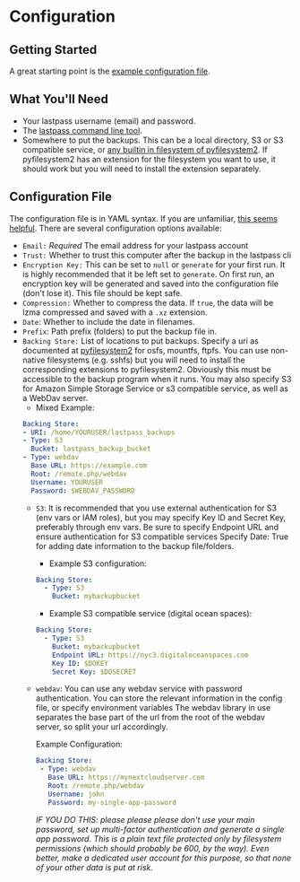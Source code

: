# Configuration


## Getting Started


A great starting point is the [example configuration
    file](https://github.com/rickh94/lp_backup/blob/master/docs/source/sample-config.yml).


## What You'll Need
 * Your lastpass username (email) and password.
 * The [lastpass command line tool](https://github.com/lastpass/lastpass-cli).
 * Somewhere to put the backups. This can be a local directory, S3 or S3
   compatible service, or [any builtin in filesystem of
   pyfilesystem2](https://docs.pyfilesystem.org/en/latest/builtin.html). If
   pyfilesystem2 has an extension for the filesystem you want to use, it
   should work but you will need to install the extension separately.

## Configuration File
The configuration file is in YAML syntax. If you are unfamiliar,
[this seems helpful](https://github.com/Animosity/CraftIRC/wiki/Complete-idiot's-introduction-to-yaml).
There are several configuration options available:

* ``Email:`` *Required* The email address for your lastpass account
* ``Trust:`` Whether to trust this computer after the backup in the lastpass cli
* ``Encryption Key:`` This can be set to ``null`` or ``generate`` for your first run. It is highly recommended
that it be left set to ``generate``. On first run, an encryption key will be generated and saved into the configuration
file (don't lose it). This file should be kept safe.
* ``Compression:`` Whether to compress the data. If ``true``, the data will be lzma compressed and saved with
a ``.xz`` extension.
* ``Date``: Whether to include the date in filenames.
* ``Prefix``: Path prefix (folders) to put the backup file in.
* ``Backing Store:`` List of locations to put backups. Specify a uri as documented at
 [pyfilesystem2](http://pyfilesystem2.readthedocs.io/en/latest/builtin.html) for osfs,
 mountfs, ftpfs. You can use non-native filesystems (e.g. sshfs) but you will
 need to install the corresponding extensions to pyfilesystem2. Obviously this
 must be accessible to the backup program when it runs.
 You may also specify S3 for Amazon Simple Storage Service or s3 compatible service, as well as a WebDav server.
  * Mixed Example:
  ```yaml
  Backing Store:
  - URI: /home/YOURUSER/lastpass_backups
  - Type: S3
    Bucket: lastpass_backup_bucket
  - Type: webdav
    Base URL: https://example.com
    Root: /remote.php/webdav
    Username: YOURUSER
    Password: $WEBDAV_PASSWORD
    ```
  * ``S3``:  It is recommended that you use external authentication for S3 (env vars or
IAM roles), but you may specify Key ID and Secret Key, preferably through env vars.
Be sure to specify Endpoint URL and ensure authentication for S3 compatible services
Specify Date: True for adding date information to the backup file/folders.
    * Example S3 configuration:
    ```yaml
    Backing Store:
      - Type: S3
        Bucket: mybackupbucket
    ```
    * Example S3 compatible service (digital ocean spaces):
    ```yaml
    Backing Store:
      - Type: S3
        Bucket: mybackupbucket
        Endpoint URL: https://nyc3.digitaloceanspaces.com
        Key ID: $DOKEY
        Secret Key: $DOSECRET
     ```
   * `webdav`: You can use any webdav service with password authentication.
   You can store the relevant information in the config file, or specify
   environment variables
   The webdav library in use separates the base part of the url from the
   root of the webdav server, so split your url accordingly.

     Example Configuration:
     ```yaml
     Backing Store:
      - Type: webdav
        Base URL: https://mynextcloudserver.com
        Root: /remote.php/webdav
        Username: john
        Password: my-single-app-password
     ```

     *IF YOU DO THIS: please please please don't use your main password, set up multi-factor authentication
     and generate a single app password. This is a plain text file protected only by filesystem permissions
     (which should probably be 600, by the way). Even better, make a dedicated user account for this purpose,
     so that none of your other data is put at risk.*
